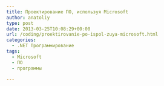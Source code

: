 ```yaml
---
title: Проектирование ПО, используя Microsoft
author: anatoliy
type: post
date: 2013-03-25T10:08:29+00:00
url: /coding/proektirovanie-po-ispol-zuya-microsoft.html
categories:
  - .NET Программирование
tags:
  - Microsoft
  - ПО
  - программы

---
```

